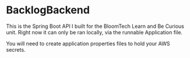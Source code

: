 # BacklogBackend

This is the Spring Boot API I built for the BloomTech Learn and Be Curious unit. Right now it can only be ran locally, via the runnable Application file. 

You will need to create application properties files to hold your AWS secrets.

